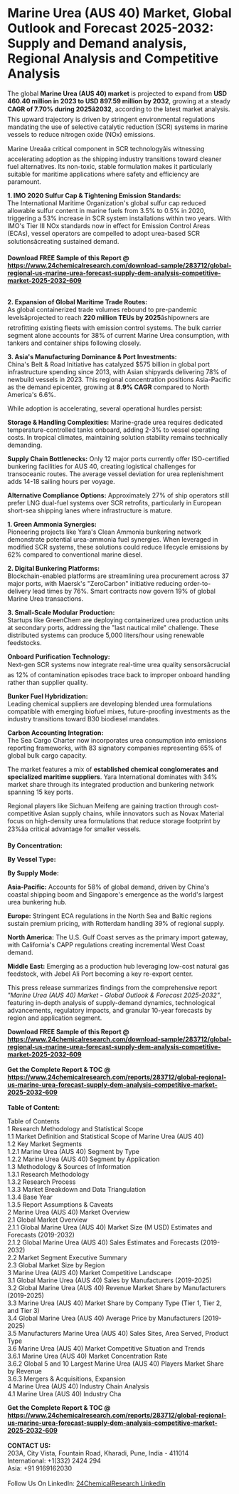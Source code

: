 <h1>Marine Urea (AUS 40) Market, Global Outlook and Forecast 2025-2032: Supply and Demand analysis, Regional Analysis and Competitive Analysis</h1><p>The global <strong>Marine Urea (AUS 40) market</strong> is projected to expand from <strong>USD 460.40 million in 2023 to USD 897.59 million by 2032</strong>, growing at a steady <strong>CAGR of 7.70% during 2025â2032</strong>, according to the latest market analysis. This upward trajectory is driven by stringent environmental regulations mandating the use of selective catalytic reduction (SCR) systems in marine vessels to reduce nitrogen oxide (NOx) emissions.</p><p>Marine Ureaâa critical component in SCR technologyâis witnessing accelerating adoption as the shipping industry transitions toward cleaner fuel alternatives. Its non-toxic, stable formulation makes it particularly suitable for maritime applications where safety and efficiency are paramount.</p><p><strong>1. IMO 2020 Sulfur Cap &amp; Tightening Emission Standards:</strong><br>
The International Maritime Organization's global sulfur cap reduced allowable sulfur content in marine fuels from 3.5% to 0.5% in 2020, triggering a 53% increase in SCR system installations within two years. With IMO's Tier III NOx standards now in effect for Emission Control Areas (ECAs), vessel operators are compelled to adopt urea-based SCR solutionsâcreating sustained demand.</p><div><b>Download FREE Sample of this Report @ 
            <a href="https://www.24chemicalresearch.com/download-sample/283712/global-regional-us-marine-urea-forecast-supply-dem-analysis-competitive-market-2025-2032-609">
            https://www.24chemicalresearch.com/download-sample/283712/global-regional-us-marine-urea-forecast-supply-dem-analysis-competitive-market-2025-2032-609</a></b></div><br><p><strong>2. Expansion of Global Maritime Trade Routes:</strong><br>
As global containerized trade volumes rebound to pre-pandemic levelsâprojected to reach <strong>220 million TEUs by 2025</strong>âshipowners are retrofitting existing fleets with emission control systems. The bulk carrier segment alone accounts for 38% of current Marine Urea consumption, with tankers and container ships following closely.</p><p><strong>3. Asia's Manufacturing Dominance &amp; Port Investments:</strong><br>
China's Belt &amp; Road Initiative has catalyzed $575 billion in global port infrastructure spending since 2013, with Asian shipyards delivering 78% of newbuild vessels in 2023. This regional concentration positions Asia-Pacific as the demand epicenter, growing at <strong>8.9% CAGR</strong> compared to North America's 6.6%.</p><p>While adoption is accelerating, several operational hurdles persist:</p><p><strong>Storage &amp; Handling Complexities:</strong> Marine-grade urea requires dedicated temperature-controlled tanks onboard, adding 2-3% to vessel operating costs. In tropical climates, maintaining solution stability remains technically demanding.</p><p><strong>Supply Chain Bottlenecks:</strong> Only 12 major ports currently offer ISO-certified bunkering facilities for AUS 40, creating logistical challenges for transoceanic routes. The average vessel deviation for urea replenishment adds 14-18 sailing hours per voyage.</p><p><strong>Alternative Compliance Options:</strong> Approximately 27% of ship operators still prefer LNG dual-fuel systems over SCR retrofits, particularly in European short-sea shipping lanes where infrastructure is mature.</p><p><strong>1. Green Ammonia Synergies:</strong><br>
Pioneering projects like Yara's Clean Ammonia bunkering network demonstrate potential urea-ammonia fuel synergies. When leveraged in modified SCR systems, these solutions could reduce lifecycle emissions by 62% compared to conventional marine diesel.</p><p><strong>2. Digital Bunkering Platforms:</strong><br>
Blockchain-enabled platforms are streamlining urea procurement across 37 major ports, with Maersk's "ZeroCarbon" initiative reducing order-to-delivery lead times by 76%. Smart contracts now govern 19% of global Marine Urea transactions.</p><p><strong>3. Small-Scale Modular Production:</strong><br>
Startups like GreenChem are deploying containerized urea production units at secondary ports, addressing the "last nautical mile" challenge. These distributed systems can produce 5,000 liters/hour using renewable feedstocks.</p><p><strong>Onboard Purification Technology:</strong><br>
    Next-gen SCR systems now integrate real-time urea quality sensorsâcrucial as 12% of contamination episodes trace back to improper onboard handling rather than supplier quality.</p><p><strong>Bunker Fuel Hybridization:</strong><br>
    Leading chemical suppliers are developing blended urea formulations compatible with emerging biofuel mixes, future-proofing investments as the industry transitions toward B30 biodiesel mandates.</p><p><strong>Carbon Accounting Integration:</strong><br>
    The Sea Cargo Charter now incorporates urea consumption into emissions reporting frameworks, with 83 signatory companies representing 65% of global bulk cargo capacity.</p><p>The market features a mix of <strong>established chemical conglomerates and specialized maritime suppliers</strong>. Yara International dominates with 34% market share through its integrated production and bunkering network spanning 15 key ports.</p><p>Regional players like Sichuan Meifeng are gaining traction through cost-competitive Asian supply chains, while innovators such as Novax Material focus on high-density urea formulations that reduce storage footprint by 23%âa critical advantage for smaller vessels.</p><p><strong>By Concentration:</strong></p><p><strong>By Vessel Type:</strong></p><p><strong>By Supply Mode:</strong></p><p><strong>Asia-Pacific:</strong> Accounts for 58% of global demand, driven by China's coastal shipping boom and Singapore's emergence as the world's largest urea bunkering hub.</p><p><strong>Europe:</strong> Stringent ECA regulations in the North Sea and Baltic regions sustain premium pricing, with Rotterdam handling 39% of regional supply.</p><p><strong>North America:</strong> The U.S. Gulf Coast serves as the primary import gateway, with California's CAPP regulations creating incremental West Coast demand.</p><p><strong>Middle East:</strong> Emerging as a production hub leveraging low-cost natural gas feedstock, with Jebel Ali Port becoming a key re-export center.</p><p>This press release summarizes findings from the comprehensive report <em>"Marine Urea (AUS 40) Market - Global Outlook &amp; Forecast 2025-2032"</em>, featuring in-depth analysis of supply-demand dynamics, technological advancements, regulatory impacts, and granular 10-year forecasts by region and application segment.</p><div><b>Download FREE Sample of this Report @ 
            <a href="https://www.24chemicalresearch.com/download-sample/283712/global-regional-us-marine-urea-forecast-supply-dem-analysis-competitive-market-2025-2032-609">
            https://www.24chemicalresearch.com/download-sample/283712/global-regional-us-marine-urea-forecast-supply-dem-analysis-competitive-market-2025-2032-609</a></b></div><br><div><b>Get the Complete Report & TOC @ 
            <a href="https://www.24chemicalresearch.com/reports/283712/global-regional-us-marine-urea-forecast-supply-dem-analysis-competitive-market-2025-2032-609">
            https://www.24chemicalresearch.com/reports/283712/global-regional-us-marine-urea-forecast-supply-dem-analysis-competitive-market-2025-2032-609</a></b></div><br>
            <b>Table of Content:</b><p>Table of Contents<br />
1 Research Methodology and Statistical Scope<br />
1.1 Market Definition and Statistical Scope of Marine Urea (AUS 40)<br />
1.2 Key Market Segments<br />
1.2.1 Marine Urea (AUS 40) Segment by Type<br />
1.2.2 Marine Urea (AUS 40) Segment by Application<br />
1.3 Methodology & Sources of Information<br />
1.3.1 Research Methodology<br />
1.3.2 Research Process<br />
1.3.3 Market Breakdown and Data Triangulation<br />
1.3.4 Base Year<br />
1.3.5 Report Assumptions & Caveats<br />
2 Marine Urea (AUS 40) Market Overview<br />
2.1 Global Market Overview<br />
2.1.1 Global Marine Urea (AUS 40) Market Size (M USD) Estimates and Forecasts (2019-2032)<br />
2.1.2 Global Marine Urea (AUS 40) Sales Estimates and Forecasts (2019-2032)<br />
2.2 Market Segment Executive Summary<br />
2.3 Global Market Size by Region<br />
3 Marine Urea (AUS 40) Market Competitive Landscape<br />
3.1 Global Marine Urea (AUS 40) Sales by Manufacturers (2019-2025)<br />
3.2 Global Marine Urea (AUS 40) Revenue Market Share by Manufacturers (2019-2025)<br />
3.3 Marine Urea (AUS 40) Market Share by Company Type (Tier 1, Tier 2, and Tier 3)<br />
3.4 Global Marine Urea (AUS 40) Average Price by Manufacturers (2019-2025)<br />
3.5 Manufacturers Marine Urea (AUS 40) Sales Sites, Area Served, Product Type<br />
3.6 Marine Urea (AUS 40) Market Competitive Situation and Trends<br />
3.6.1 Marine Urea (AUS 40) Market Concentration Rate<br />
3.6.2 Global 5 and 10 Largest Marine Urea (AUS 40) Players Market Share by Revenue<br />
3.6.3 Mergers & Acquisitions, Expansion<br />
4 Marine Urea (AUS 40) Industry Chain Analysis<br />
4.1 Marine Urea (AUS 40) Industry Cha</p><div><b>Get the Complete Report & TOC @ 
            <a href="https://www.24chemicalresearch.com/reports/283712/global-regional-us-marine-urea-forecast-supply-dem-analysis-competitive-market-2025-2032-609">
            https://www.24chemicalresearch.com/reports/283712/global-regional-us-marine-urea-forecast-supply-dem-analysis-competitive-market-2025-2032-609</a></b></div><br><b>CONTACT US:</b><br>
            203A, City Vista, Fountain Road, Kharadi, Pune, India - 411014<br>
            International: +1(332) 2424 294<br>
            Asia: +91 9169162030 <br><br>
            Follow Us On LinkedIn: <a href="https://www.linkedin.com/company/24chemicalresearch/">24ChemicalResearch LinkedIn</a>